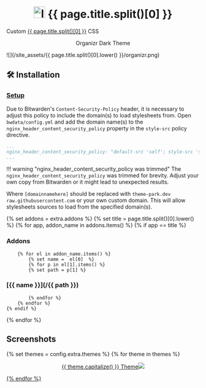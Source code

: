 <h1 align="center"> <img src="/site_assets/{{ page.title.split()[0].lower() }}/logo.png" alt="logo" width="30" height="30"> {{ page.title.split()[0] }}</h1>

Custom [{{ page.title.split()[0] }}](https://github.com/bitwarden) CSS

<p align="center"> Organizr Dark Theme </p>

![](/site_assets/{{ page.title.split()[0].lower() }}/organizr.png)


## 🛠️ Installation

### [Setup](/setup)

Due to Bitwarden's `Content-Security-Policy` header, it is necessary to adjust this policy to include the domain(s) to load stylesheets from. Open `bwdata/config.yml` and add the domain name(s) to the `nginx_header_content_security_policy` property in the `style-src` policy directive.

```yaml
...
nginx_header_content_security_policy: "default-src 'self'; style-src 'self' 'unsafe-inline' [domainnamehere]; ..."
...
```

!!! warning "nginx_header_content_security_policy was trimmed"
    The `nginx_header_content_security_policy` was trimmed for brevity. Adjust your own copy from Bitwarden or it might lead to unexpected results.

Where `[domainnamehere]` should be replaced with `theme-park.dev raw.githubusercontent.com` or your own custom domain. This will allow stylesheets sources to load from the specified domain(s).

{% set addons = extra.addons %}
{% set title = page.title.split()[0].lower() %}
{% for app, addon_name in addons.items() %}
    {% if app  ==  title %}

### Addons

        {% for el in addon_name.items() %}
            {% set name =  el[0]  %}
            {% for p in el[1].items() %}
            {% set path = p[1] %}

### [{{ name }}](/{{ path }})

            {% endfor %}
        {% endfor %}
    {% endif %}
{% endfor %}

## Screenshots

{% set themes = config.extra.themes %}
{% for theme in themes %}
<p align="center">  
<a href="/site_assets/{{ page.title.split()[0].lower() }}/{{ theme }}.png">{{ theme.capitalize() }} Theme<img src="/site_assets/{{ page.title.split()[0].lower() }}/{{ theme }}.png"></img>
</p>
{% endfor %}
